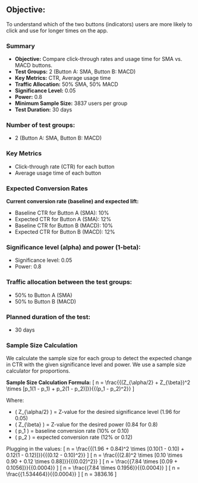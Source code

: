 
## **Objective:**
To understand which of the two buttons (indicators) users are more likely to click and use for longer times on the app.

### Summary

- **Objective:** Compare click-through rates and usage time for SMA vs. MACD buttons.
- **Test Groups:** 2 (Button A: SMA, Button B: MACD)
- **Key Metrics:** CTR, Average usage time
- **Traffic Allocation:** 50% SMA, 50% MACD
- **Significance Level:** 0.05
- **Power:** 0.8
- **Minimum Sample Size:** 3837 users per group
- **Test Duration:** 30 days

### **Number of test groups:**
- 2 (Button A: SMA, Button B: MACD)

### Key Metrics

- Click-through rate (CTR) for each button
- Average usage time of each button

### Expected Conversion Rates

**Current conversion rate (baseline) and expected lift:**
- Baseline CTR for Button A (SMA): 10%
- Expected CTR for Button A (SMA): 12%
- Baseline CTR for Button B (MACD): 10%
- Expected CTR for Button B (MACD): 12%

### **Significance level (alpha) and power (1-beta):**
- Significance level: 0.05
- Power: 0.8

### **Traffic allocation between the test groups:**
- 50% to Button A (SMA)
- 50% to Button B (MACD)

### **Planned duration of the test:**
- 30 days

### Sample Size Calculation

We calculate the sample size for each group to detect the expected change in CTR with the given significance level and power. We use a sample size calculator for proportions.

**Sample Size Calculation Formula:**
\[ n = \frac{{(Z_{\alpha/2} + Z_{\beta})^2 \times [p_1(1 - p_1) + p_2(1 - p_2)]}}{{(p_1 - p_2)^2}} \]

Where:
- \( Z_{\alpha/2} \) = Z-value for the desired significance level (1.96 for 0.05)
- \( Z_{\beta} \) = Z-value for the desired power (0.84 for 0.8)
- \( p_1 \) = baseline conversion rate (10% or 0.10)
- \( p_2 \) = expected conversion rate (12% or 0.12)

Plugging in the values:
\[ n = \frac{{(1.96 + 0.84)^2 \times [0.10(1 - 0.10) + 0.12(1 - 0.12)]}}{{(0.12 - 0.10)^2}} \]
\[ n = \frac{{(2.8)^2 \times [0.10 \times 0.90 + 0.12 \times 0.88]}}{{(0.02)^2}} \]
\[ n = \frac{{7.84 \times [0.09 + 0.1056]}}{{0.0004}} \]
\[ n = \frac{{7.84 \times 0.1956}}{{0.0004}} \]
\[ n = \frac{{1.534464}}{{0.0004}} \]
\[ n = 3836.16 \]

